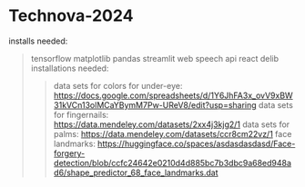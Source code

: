 # Technova-2024
installs needed:
> tensorflow
> matplotlib
> pandas
> streamlit
> web speech api
> react
> delib
installations needed:
>> data sets for colors for under-eye: https://docs.google.com/spreadsheets/d/1Y6JhFA3x_ovV9xBW31kVCn13olMCaYBymM7Pw-UReV8/edit?usp=sharing
>> data sets for fingernails: https://data.mendeley.com/datasets/2xx4j3kjg2/1
>> data sets for palms: https://data.mendeley.com/datasets/ccr8cm22vz/1
>> face landmarks: https://huggingface.co/spaces/asdasdasdasd/Face-forgery-detection/blob/ccfc24642e0210d4d885bc7b3dbc9a68ed948ad6/shape_predictor_68_face_landmarks.dat
